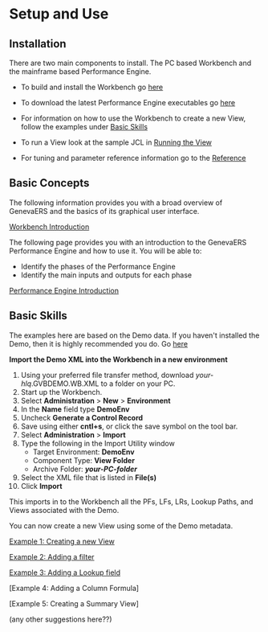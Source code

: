 # Setup and Use

## Installation 
There are two main components to install. The PC based Workbench and the mainframe based Performance Engine.

- To build and install the Workbench go [here](https://github.com/genevaers/Workbench)

- To download the latest Performance Engine executables go [here](https://github.com/genevaers/Performance-Engine/releases)

- For information on how to use the Workbench to create a new View, follow the examples under [Basic Skills](#basic-skills) 
  
- To run a View look at the sample JCL in [Running the View](RunView/RunView.md)
  
- For tuning and parameter reference information go to the [Reference](../Reference/index.md)

## Basic Concepts

The following information provides you with a broad overview of GenevaERS and the basics of its graphical user interface. 

[Workbench Introduction](Concepts/Intro0_Introduction_to_Using_GenevaERS.md)

The following page provides you with an introduction to the GenevaERS Performance Engine and how to use it.  You will be able to:
- Identify the phases of the Performance Engine 
- Identify the main inputs and outputs for each phase

[Performance Engine Introduction](Concepts/Intro1_Introduction_to_the_Performance_Engine.md)

## Basic Skills

The examples here are based on the Demo data. If you haven't installed the Demo, then it is highly recommended you do. Go [here](https://genevaers.github.io/Demo/)

**Import the Demo XML into the Workbench in a new environment**

1. Using your preferred file transfer method, download *your-hlq*.GVBDEMO.WB.XML to a folder on your PC.
2. Start up the Workbench.
3. Select **Administration** > **New** > **Environment**
4. In the **Name** field type **DemoEnv**
5. Uncheck **Generate a Control Record**
6. Save using either **cntl+s**, or click the save symbol on the tool bar.
7. Select **Administration** > **Import**
8. Type the following in the Import Utility window
    - Target Environment: **DemoEnv**
    - Component Type: **View Folder**
    - Archive Folder: ***your-PC-folder***
9. Select the XML file that is listed in **File(s)**
10. Click **Import**

This imports in to the Workbench all the PFs, LFs, LRs, Lookup Paths, and Views associated with the Demo.
 
You can now create a new View using some of the Demo metadata.

[Example 1: Creating a new View](Examples/NewView.md)

[Example 2: Adding a filter](Examples/AddExtractFilter.md)

[Example 3: Adding a Lookup field](Examples/AddLookup.md)

[Example 4: Adding a Column Formula]

[Example 5: Creating a Summary View]

(any other suggestions here??)
